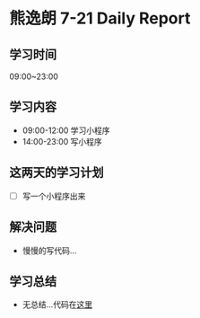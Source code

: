 
# 熊逸朗 7-21 Daily Report

## 学习时间

09:00~23:00

## 学习内容

- 09:00-12:00 学习小程序
- 14:00-23:00 写小程序

## 这两天的学习计划

- [ ] 写一个小程序出来

## 解决问题

- 慢慢的写代码...

## 学习总结

- 无总结...代码在[这里](https://github.com/xiong35/summer-camp-2020/tree/master/X/Project/hustYJ)